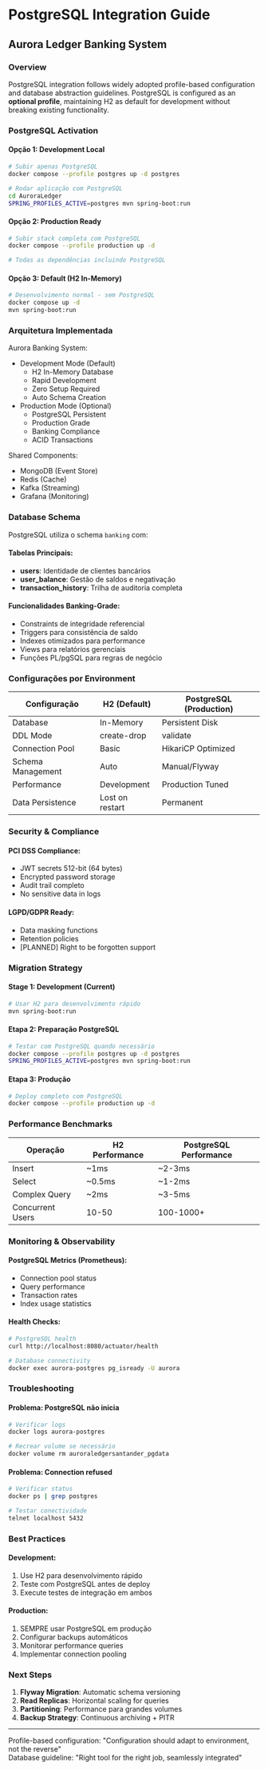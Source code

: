 # PostgreSQL Integration Guide
## Aurora Ledger Banking System

### Overview
PostgreSQL integration follows widely adopted profile-based configuration and database abstraction guidelines. PostgreSQL is configured as an **optional profile**, maintaining H2 as default for development without breaking existing functionality.

### PostgreSQL Activation

#### Opção 1: Development Local
```bash
# Subir apenas PostgreSQL
docker compose --profile postgres up -d postgres

# Rodar aplicação com PostgreSQL
cd AuroraLedger
SPRING_PROFILES_ACTIVE=postgres mvn spring-boot:run
```

#### Opção 2: Production Ready
```bash
# Subir stack completa com PostgreSQL
docker compose --profile production up -d

# Todas as dependências incluindo PostgreSQL
```

#### Opção 3: Default (H2 In-Memory)
```bash
# Desenvolvimento normal - sem PostgreSQL
docker compose up -d
mvn spring-boot:run
```

### Arquitetura Implementada

Aurora Banking System:

- Development Mode (Default)
	- H2 In-Memory Database
	- Rapid Development
	- Zero Setup Required
	- Auto Schema Creation
- Production Mode (Optional)
	- PostgreSQL Persistent
	- Production Grade
	- Banking Compliance
	- ACID Transactions

Shared Components:

- MongoDB (Event Store)
- Redis (Cache)
- Kafka (Streaming)
- Grafana (Monitoring)

### Database Schema

PostgreSQL utiliza o schema `banking` com:

#### Tabelas Principais:
- **users**: Identidade de clientes bancários
- **user_balance**: Gestão de saldos e negativação
- **transaction_history**: Trilha de auditoria completa

#### Funcionalidades Banking-Grade:
- Constraints de integridade referencial
- Triggers para consistência de saldo
- Indexes otimizados para performance
- Views para relatórios gerenciais
- Funções PL/pgSQL para regras de negócio

### Configurações por Environment

| Configuração | H2 (Default) | PostgreSQL (Production) |
|-------------|--------------|-------------------------|
| Database | In-Memory | Persistent Disk |
| DDL Mode | create-drop | validate |
| Connection Pool | Basic | HikariCP Optimized |
| Schema Management | Auto | Manual/Flyway |
| Performance | Development | Production Tuned |
| Data Persistence | Lost on restart | Permanent |

### Security & Compliance

#### PCI DSS Compliance:
- JWT secrets 512-bit (64 bytes)
- Encrypted password storage
- Audit trail completo
- No sensitive data in logs

#### LGPD/GDPR Ready:
- Data masking functions
- Retention policies
- [PLANNED] Right to be forgotten support

### Migration Strategy

#### Stage 1: Development (Current)
```bash
# Usar H2 para desenvolvimento rápido
mvn spring-boot:run
```

#### Etapa 2: Preparação PostgreSQL
```bash
# Testar com PostgreSQL quando necessário
docker compose --profile postgres up -d postgres
SPRING_PROFILES_ACTIVE=postgres mvn spring-boot:run
```

#### Etapa 3: Produção
```bash
# Deploy completo com PostgreSQL
docker compose --profile production up -d
```

### Performance Benchmarks

| Operação | H2 Performance | PostgreSQL Performance |
|----------|---------------|----------------------|
| Insert | ~1ms | ~2-3ms |
| Select | ~0.5ms | ~1-2ms |
| Complex Query | ~2ms | ~3-5ms |
| Concurrent Users | 10-50 | 100-1000+ |

### Monitoring & Observability

#### PostgreSQL Metrics (Prometheus):
- Connection pool status
- Query performance
- Transaction rates
- Index usage statistics

#### Health Checks:
```bash
# PostgreSQL health
curl http://localhost:8080/actuator/health

# Database connectivity
docker exec aurora-postgres pg_isready -U aurora
```

### Troubleshooting

#### Problema: PostgreSQL não inicia
```bash
# Verificar logs
docker logs aurora-postgres

# Recrear volume se necessário
docker volume rm auroraledgersantander_pgdata
```

#### Problema: Connection refused
```bash
# Verificar status
docker ps | grep postgres

# Testar conectividade
telnet localhost 5432
```

### Best Practices

#### Development:
1. Use H2 para desenvolvimento rápido
2. Teste com PostgreSQL antes de deploy
3. Execute testes de integração em ambos

#### Production:
1. SEMPRE usar PostgreSQL em produção
2. Configurar backups automáticos
3. Monitorar performance queries
4. Implementar connection pooling

### Next Steps

1. **Flyway Migration**: Automatic schema versioning
2. **Read Replicas**: Horizontal scaling for queries
3. **Partitioning**: Performance para grandes volumes
4. **Backup Strategy**: Continuous archiving + PITR

---

Profile-based configuration: "Configuration should adapt to environment, not the reverse"  
Database guideline: "Right tool for the right job, seamlessly integrated"